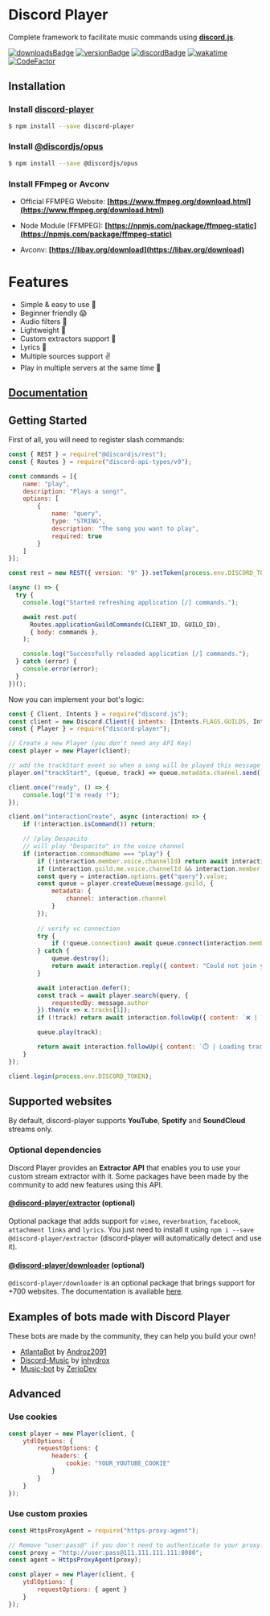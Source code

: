 # Discord Player
Complete framework to facilitate music commands using **[discord.js](https://discord.js.org)**.

[![downloadsBadge](https://img.shields.io/npm/dt/discord-player?style=for-the-badge)](https://npmjs.com/discord-player)
[![versionBadge](https://img.shields.io/npm/v/discord-player?style=for-the-badge)](https://npmjs.com/discord-player)
[![discordBadge](https://img.shields.io/discord/558328638911545423?style=for-the-badge&color=7289da)](https://androz2091.fr/discord)
[![wakatime](https://wakatime.com/badge/github/Androz2091/discord-player.svg)](https://wakatime.com/badge/github/Androz2091/discord-player)
[![CodeFactor](https://www.codefactor.io/repository/github/androz2091/discord-player/badge/v5)](https://www.codefactor.io/repository/github/androz2091/discord-player/overview/v5)

## Installation

### Install **[discord-player](https://npmjs.com/package/discord-player)**

```sh
$ npm install --save discord-player
```

### Install **[@discordjs/opus](https://npmjs.com/package/@discordjs/opus)**

```sh
$ npm install --save @discordjs/opus
```

### Install FFmpeg or Avconv
- Official FFMPEG Website: **[https://www.ffmpeg.org/download.html](https://www.ffmpeg.org/download.html)**

- Node Module (FFMPEG): **[https://npmjs.com/package/ffmpeg-static](https://npmjs.com/package/ffmpeg-static)**

- Avconv: **[https://libav.org/download](https://libav.org/download)**

# Features
- Simple & easy to use 🤘
- Beginner friendly 😱
- Audio filters 🎸
- Lightweight 🛬
- Custom extractors support 🌌
- Lyrics 📃
- Multiple sources support ✌
- Play in multiple servers at the same time 🚗

## [Documentation](https://discord-player.js.org)

## Getting Started

First of all, you will need to register slash commands:

```js
const { REST } = require("@discordjs/rest");
const { Routes } = require("discord-api-types/v9");

const commands = [{
    name: "play",
    description: "Plays a song!",
    options: [
        {
            name: "query",
            type: "STRING",
            description: "The song you want to play",
            required: true
        }
    ]
}]; 

const rest = new REST({ version: "9" }).setToken(process.env.DISCORD_TOKEN);

(async () => {
  try {
    console.log("Started refreshing application [/] commands.");

    await rest.put(
      Routes.applicationGuildCommands(CLIENT_ID, GUILD_ID),
      { body: commands },
    );

    console.log("Successfully reloaded application [/] commands.");
  } catch (error) {
    console.error(error);
  }
})();
```

Now you can implement your bot's logic:

```js
const { Client, Intents } = require("discord.js");
const client = new Discord.Client({ intents: [Intents.FLAGS.GUILDS, Intents.FLAGS.GUILD_MESSAGES, Intents.FLAGS.GUILD_VOICE_STATES] });
const { Player } = require("discord-player");

// Create a new Player (you don't need any API Key)
const player = new Player(client);

// add the trackStart event so when a song will be played this message will be sent
player.on("trackStart", (queue, track) => queue.metadata.channel.send(`🎶 | Now playing **${track.title}**!`))

client.once("ready", () => {
    console.log("I'm ready !");
});

client.on("interactionCreate", async (interaction) => {
    if (!interaction.isCommand()) return;

    // /play Despacito
    // will play "Despacito" in the voice channel
    if (interaction.commandName === "play") {
        if (!interaction.member.voice.channelId) return await interaction.reply({ content: "You are not in a voice channel!", empheral: true });
        if (interaction.guild.me.voice.channelId && interaction.member.voice.channelId !== interaction.guild.me.voice.channelId) return await interaction.reply({ content: "You are not in my voice channel!", empheral: true });
        const query = interaction.options.get("query").value;
        const queue = player.createQueue(message.guild, {
            metadata: {
                channel: interaction.channel
            }
        });
        
        // verify vc connection
        try {
            if (!queue.connection) await queue.connect(interaction.member.voice.channel);
        } catch {
            queue.destroy();
            return await interaction.reply({ content: "Could not join your voice channel!", empheral: true });
        }

        await interaction.defer();
        const track = await player.search(query, {
            requestedBy: message.author
        }).then(x => x.tracks[1]);
        if (!track) return await interaction.followUp({ content: `❌ | Track **${query}** not found!` });

        queue.play(track);

        return await interaction.followUp({ content: `⏱️ | Loading track **${track.title}**!` });
    }
});

client.login(process.env.DISCORD_TOKEN);
```

## Supported websites

By default, discord-player supports **YouTube**, **Spotify** and **SoundCloud** streams only.

### Optional dependencies

Discord Player provides an **Extractor API** that enables you to use your custom stream extractor with it. Some packages have been made by the community to add new features using this API.

#### [@discord-player/extractor](https://github.com/Snowflake107/discord-player-extractors) (optional)

Optional package that adds support for `vimeo`, `reverbnation`, `facebook`, `attachment links` and `lyrics`.
You just need to install it using `npm i --save @discord-player/extractor` (discord-player will automatically detect and use it).

#### [@discord-player/downloader](https://github.com/DevSnowflake/discord-player-downloader) (optional)

`@discord-player/downloader` is an optional package that brings support for +700 websites. The documentation is available [here](https://github.com/DevSnowflake/discord-player-downloader).

## Examples of bots made with Discord Player

These bots are made by the community, they can help you build your own!

* [AtlantaBot](https://github.com/Androz2091/AtlantaBot) by [Androz2091](https://github.com/Androz2091)
* [Discord-Music](https://github.com/inhydrox/discord-music) by [inhydrox](https://github.com/inhydrox)
* [Music-bot](https://github.com/ZerioDev/Music-bot) by [ZerioDev](https://github.com/ZerioDev)

## Advanced

### Use cookies

```js
const player = new Player(client, {
    ytdlOptions: {
        requestOptions: {
            headers: {
                cookie: "YOUR_YOUTUBE_COOKIE"
            }
        }
    }
});
```

### Use custom proxies

```js
const HttpsProxyAgent = require("https-proxy-agent");

// Remove "user:pass@" if you don't need to authenticate to your proxy.
const proxy = "http://user:pass@111.111.111.111:8080";
const agent = HttpsProxyAgent(proxy);

const player = new Player(client, {
    ytdlOptions: {
        requestOptions: { agent }
    }
});
```
